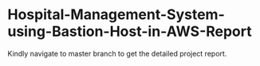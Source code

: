 # Hospital-Management-System-using-Bastion-Host-in-AWS-Report
Kindly navigate to master branch to get the detailed project report.
